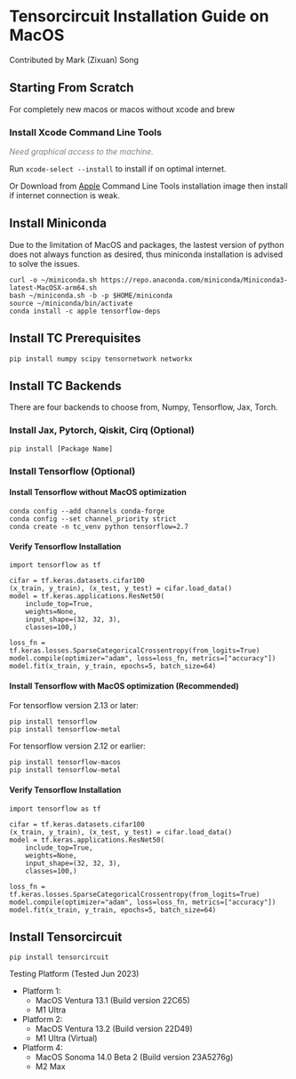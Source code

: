 # Tensorcircuit Installation Guide on MacOS

Contributed by Mark (Zixuan) Song

## Starting From Scratch

For completely new macos or macos without xcode and brew

### Install Xcode Command Line Tools

<font color=gray><em>Need graphical access to the machine.</em></font>

Run `xcode-select --install` to install if on optimal internet.

Or Download from [Apple](https://developer.apple.com/download/more/) Command Line Tools installation image then install if internet connection is weak.

## Install Miniconda

Due to the limitation of MacOS and packages, the lastest version of python does not always function as desired, thus miniconda installation is advised to solve the issues.

```
curl -o ~/miniconda.sh https://repo.anaconda.com/miniconda/Miniconda3-latest-MacOSX-arm64.sh
bash ~/miniconda.sh -b -p $HOME/miniconda
source ~/miniconda/bin/activate
conda install -c apple tensorflow-deps
```

## Install TC Prerequisites

```
pip install numpy scipy tensornetwork networkx
```

## Install TC Backends

There are four backends to choose from, Numpy, Tensorflow, Jax, Torch.

### Install Jax, Pytorch, Qiskit, Cirq (Optional)

```
pip install [Package Name]
```

### Install Tensorflow (Optional)

#### Install Tensorflow without MacOS optimization

```
conda config --add channels conda-forge
conda config --set channel_priority strict
conda create -n tc_venv python tensorflow=2.7
```

#### Verify Tensorflow Installation

```
import tensorflow as tf

cifar = tf.keras.datasets.cifar100
(x_train, y_train), (x_test, y_test) = cifar.load_data()
model = tf.keras.applications.ResNet50(
    include_top=True,
    weights=None,
    input_shape=(32, 32, 3),
    classes=100,)

loss_fn = tf.keras.losses.SparseCategoricalCrossentropy(from_logits=True)
model.compile(optimizer="adam", loss=loss_fn, metrics=["accuracy"])
model.fit(x_train, y_train, epochs=5, batch_size=64)
```

#### Install Tensorflow with MacOS optimization (Recommended)

For tensorflow version 2.13 or later:
```
pip install tensorflow
pip install tensorflow-metal
```

For tensorflow version 2.12 or earlier:
```
pip install tensorflow-macos
pip install tensorflow-metal
```

#### Verify Tensorflow Installation

```
import tensorflow as tf

cifar = tf.keras.datasets.cifar100
(x_train, y_train), (x_test, y_test) = cifar.load_data()
model = tf.keras.applications.ResNet50(
    include_top=True,
    weights=None,
    input_shape=(32, 32, 3),
    classes=100,)

loss_fn = tf.keras.losses.SparseCategoricalCrossentropy(from_logits=True)
model.compile(optimizer="adam", loss=loss_fn, metrics=["accuracy"])
model.fit(x_train, y_train, epochs=5, batch_size=64)
```

## Install Tensorcircuit

```
pip install tensorcircuit
```

Testing Platform (Tested Jun 2023)

- Platform 1:
  - MacOS Ventura 13.1 (Build version 22C65)
  - M1 Ultra
- Platform 2:
  - MacOS Ventura 13.2 (Build version 22D49)
  - M1 Ultra (Virtual)
- Platform 4:
  - MacOS Sonoma 14.0 Beta 2 (Build version 23A5276g)
  - M2 Max
